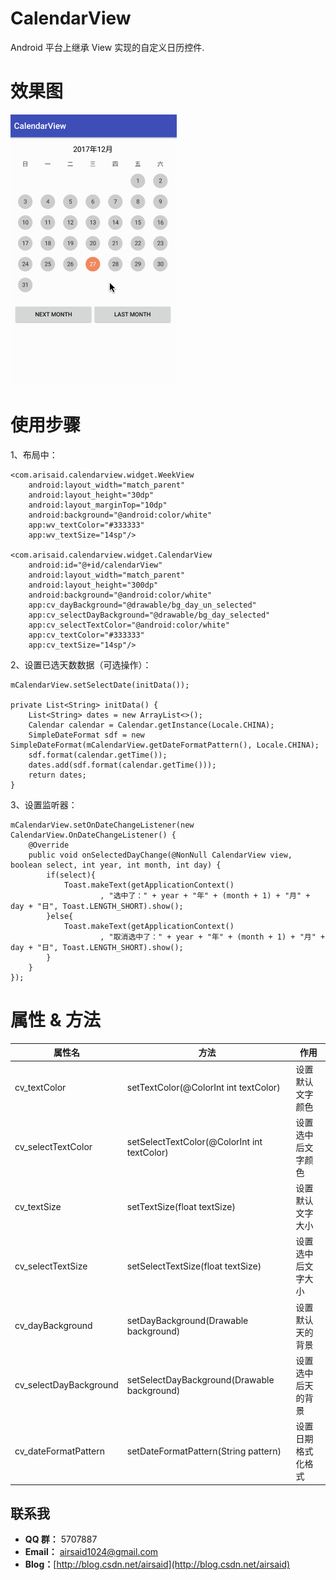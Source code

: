 # CalendarView
Android 平台上继承 View 实现的自定义日历控件.

# 效果图
 ![image](https://github.com/Airsaid/CalendarView/blob/master/gif/preview.gif)

# 使用步骤
1、布局中：
```
<com.arisaid.calendarview.widget.WeekView
    android:layout_width="match_parent"
    android:layout_height="30dp"
    android:layout_marginTop="10dp"
    android:background="@android:color/white"
    app:wv_textColor="#333333"
    app:wv_textSize="14sp"/>
    
<com.arisaid.calendarview.widget.CalendarView
    android:id="@+id/calendarView"
    android:layout_width="match_parent"
    android:layout_height="300dp"
    android:background="@android:color/white"
    app:cv_dayBackground="@drawable/bg_day_un_selected"
    app:cv_selectDayBackground="@drawable/bg_day_selected"
    app:cv_selectTextColor="@android:color/white"
    app:cv_textColor="#333333"
    app:cv_textSize="14sp"/>
```

2、设置已选天数数据（可选操作）：
```
mCalendarView.setSelectDate(initData());

private List<String> initData() {
    List<String> dates = new ArrayList<>();
    Calendar calendar = Calendar.getInstance(Locale.CHINA);
    SimpleDateFormat sdf = new SimpleDateFormat(mCalendarView.getDateFormatPattern(), Locale.CHINA);
    sdf.format(calendar.getTime());
    dates.add(sdf.format(calendar.getTime()));
    return dates;
}
```

3、设置监听器：
```
mCalendarView.setOnDateChangeListener(new CalendarView.OnDateChangeListener() {
    @Override
    public void onSelectedDayChange(@NonNull CalendarView view, boolean select, int year, int month, int day) {
        if(select){
            Toast.makeText(getApplicationContext()
                    , "选中了：" + year + "年" + (month + 1) + "月" + day + "日", Toast.LENGTH_SHORT).show();
        }else{
            Toast.makeText(getApplicationContext()
                    , "取消选中了：" + year + "年" + (month + 1) + "月" + day + "日", Toast.LENGTH_SHORT).show();
        }
    }
});
```

# 属性 & 方法
| 属性名| 方法| 作用 |
|------------|-----------|--------|
| cv_textColor| setTextColor(@ColorInt int textColor)|设置默认文字颜色 |
| cv_selectTextColor| setSelectTextColor(@ColorInt int textColor)|设置选中后文字颜色 |
| cv_textSize| setTextSize(float textSize)|设置默认文字大小 |
| cv_selectTextSize | setSelectTextSize(float textSize)|设置选中后文字大小 |
| cv_dayBackground | setDayBackground(Drawable background)|设置默认天的背景 |
| cv_selectDayBackground | setSelectDayBackground(Drawable background)|设置选中后天的背景 |
| cv_dateFormatPattern | setDateFormatPattern(String pattern)|设置日期格式化格式 |

## 联系我
- **QQ 群：** 5707887
- **Email：** airsaid1024@gmail.com
- **Blog：**[http://blog.csdn.net/airsaid](http://blog.csdn.net/airsaid)